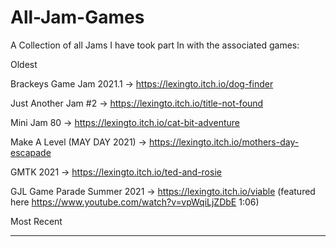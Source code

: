 # All-Jam-Games
A Collection of all Jams I have took part In with the associated games:


Oldest

Brackeys Game Jam 2021.1 ->  https://lexingto.itch.io/dog-finder

Just Another Jam #2 -> https://lexingto.itch.io/title-not-found

Mini Jam 80 -> https://lexingto.itch.io/cat-bit-adventure

Make A Level (MAY DAY 2021) -> https://lexingto.itch.io/mothers-day-escapade

GMTK 2021 -> https://lexingto.itch.io/ted-and-rosie

GJL Game Parade Summer 2021 -> https://lexingto.itch.io/viable (featured here https://www.youtube.com/watch?v=vpWqiLjZDbE 1:06)

Most Recent
_________________________________________________________________________________________________________________________________________________________________________
